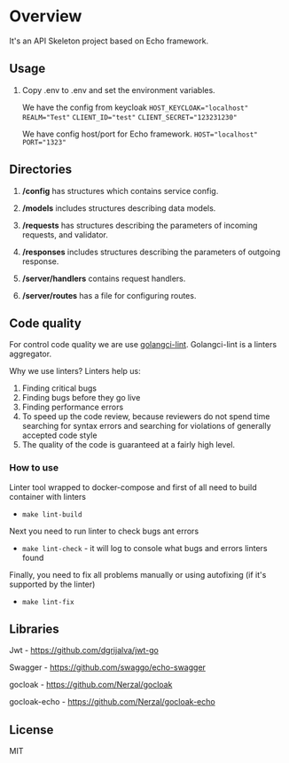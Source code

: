 # Overview

It's an API Skeleton project based on Echo framework.

## Usage

1. Copy .env to .env and set the environment variables.

   We have the config from keycloak `HOST_KEYCLOAK="localhost"` `REALM="Test"` `CLIENT_ID="test"`
   `CLIENT_SECRET="123231230"`

   We have config host/port for Echo framework. `HOST="localhost"` `PORT="1323"`

## Directories

1. **/config** has structures which contains service config.

2. **/models** includes structures describing data models.

3. **/requests** has structures describing the parameters of incoming requests, and validator.

4. **/responses** includes structures describing the parameters of outgoing response.

5. **/server/handlers** contains request handlers.

6. **/server/routes** has a file for configuring routes.

## Code quality

For control code quality we are use [golangci-lint](https://github.com/golangci/golangci-lint). Golangci-lint is a
linters aggregator.

Why we use linters? Linters help us:

1. Finding critical bugs
2. Finding bugs before they go live
3. Finding performance errors
4. To speed up the code review, because reviewers do not spend time searching for syntax errors and searching for
   violations of generally accepted code style
5. The quality of the code is guaranteed at a fairly high level.

### How to use

Linter tool wrapped to docker-compose and first of all need to build container with linters

- `make lint-build`

Next you need to run linter to check bugs ant errors

- `make lint-check` - it will log to console what bugs and errors linters found

Finally, you need to fix all problems manually or using autofixing (if it's supported by the linter)

- `make lint-fix`

## Libraries

Jwt - https://github.com/dgrijalva/jwt-go

Swagger - https://github.com/swaggo/echo-swagger

gocloak - https://github.com/Nerzal/gocloak

gocloak-echo - https://github.com/Nerzal/gocloak-echo

## License

MIT
